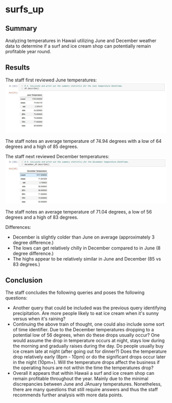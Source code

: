 # surfs_up
## **Summary**
Analyzing temperatures in Hawaii utilizing June and December weather data to determine if a surf and ice cream shop can potentially remain profitable year round.
## Results
The staff first reviewed June temperatures:
![June Temps](https://github.com/darmando1/surfs_up/blob/main/Challenge/JuneTemps.JPG)

The staff notes an average temperature of 74.94 degrees with a low of 64 degrees and a high of 85 degrees.

The staff next reviewed December temperatures:
![December Temps](https://github.com/darmando1/surfs_up/blob/main/Challenge/DecemberTemps.JPG)

The staff notes an average temperature of 71.04 degrees, a low of 56 degrees and a high of 83 degrees.

Differences:
  - December is slightly colder than June on average (approximately 3 degree difference.)
  - The lows can get relatively chilly in December compared to in June (8 degree difference.)
  - The highs appear to be relatively similar in June and December (85 vs 83 degrees.)

## Conclusion
The staff concludes the following queries and poses the following questions:
  - Another query that could be included was the previous query identifying precipitation. Are more people likely to eat ice cream when it's sunny versus when it's raining?
  - Continuing the above train of thought, one could also include some sort of time identifier. Due to the December temperatures dropping to a potential low of 56 degrees, when do these drops usually occur? One would assume the drop in temperature occurs at night, stays low during the morning and gradually raises during the day. Do people usually buy ice cream late at night (after going out for dinner?) Does the temperature drop relatively early (8pm - 10pm) or do the significant drops occur later in the night (10pm+). Will the temperature drops affect the business if the operating hours are not within the time the temperatures drop?
  - Overall it appears that within Hawaii a surf and ice cream shop can remain profitable throughout the year. Mainly due to the minimal discrepancies between June and JAnuary temperatures. Nonetheless, there are many questions that still require answers and thus the staff recommends further analysis with more data points.
